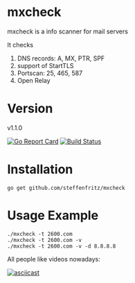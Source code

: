 # mxcheck

mxcheck is a info scanner for mail servers

It checks 
  1. DNS records: A, MX, PTR, SPF
  2. support of StartTLS
  3. Portscan: 25, 465, 587
  4. Open Relay

# Version

v1.1.0

[![Go Report Card](https://goreportcard.com/badge/github.com/steffenfritz/mxcheck)](https://goreportcard.com/report/github.com/steffenfritz/mxcheck) [![Build Status](https://travis-ci.org/steffenfritz/mxcheck.svg?branch=master)](https://travis-ci.org/steffenfritz/mxcheck)


# Installation

    go get github.com/steffenfritz/mxcheck

# Usage Example

    ./mxcheck -t 2600.com
    ./mxcheck -t 2600.com -v
    ./mxcheck -t 2600.com -v -d 8.8.8.8

All people like videos nowadays: 

[![asciicast](https://asciinema.org/a/tapqMW8iRngAjnJJWeTkHAoSp)](https://asciinema.org/a/tapqMW8iRngAjnJJWeTkHAoSp)
